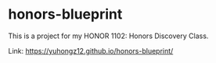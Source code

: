 # honors-blueprint

This is a project for my HONOR 1102: Honors Discovery Class.

Link: https://yuhongz12.github.io/honors-blueprint/